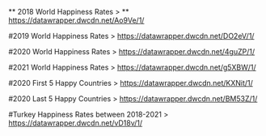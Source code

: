** 2018 World Happiness Rates > **
https://datawrapper.dwcdn.net/Ao9Ve/1/

#2019 World Happiness Rates  >
https://datawrapper.dwcdn.net/DO2eV/1/

#2020 World Happiness Rates  >
https://datawrapper.dwcdn.net/4guZP/1/

#2021 World Happiness Rates  >
https://datawrapper.dwcdn.net/g5XBW/1/

#2020 First 5 Happy Countries  >
https://datawrapper.dwcdn.net/KXNit/1/

#2020 Last 5 Happy Countries  >
https://datawrapper.dwcdn.net/BM53Z/1/

#Turkey Happiness Rates between 2018-2021  >
https://datawrapper.dwcdn.net/vD18v/1/

